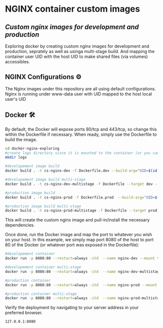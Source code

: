 # NGINX container custom images

## _Custom nginx images for development and production_

Exploring docker by creating custom nginx images for development 
and production, seprately as well as usinga  multi-stage build. And mapping the container user UID with the host UID to make shared files (via volumes) accessibles.

## NGINX Configurations :gear:

The Nginx images under this repository are all using default configurations. Nginx is running under www-data user with UID mapped to the host local user's UID

## Docker :hammer_and_wrench:
By default, the Docker will expose ports 80/tcp and 443/tcp, so change this within the
Dockerfile if necessary. When ready, simply use the Dockerfile to
build the image.

```sh
cd docker-nginx-exploring
#create logs directory since it is mounted to the container (or you can use --volume instead of --mount option and the logs folder will be created automatically on the local host)
mkdir logs

#developement image build
docker build . -t cs-nginx-dev -f Dockerfile.dev --build-arg="UID=$(id -u)" --build-arg="GID=$(id -g)"

#developement image build multi-stage
docker build . -t cs-nginx-dev-multistage -f Dockerfile --target dev --build-arg="UID=$(id -u)" --build-arg="GID=$(id -g)"

#production image build
docker build . -t cs-nginx-prod -f Dockerfile.prod  --build-arg="UID=$(id -u)" --build-arg="GID=$(id -g)"

#production image build multi-stage
docker build . -t cs-nginx-prod-multistage -f Dockerfile --target prod  --build-arg="UID=$(id -u)" --build-arg="GID=$(id -g)"
```

This will create the custom nginx image and pull-in/install the necessary dependencies.

Once done, run the Docker image and map the port to whatever you wish on
your host. In this example, we simply map port 8080 of the host to
port 80 of the Docker (or whatever port was exposed in the Dockerfile):

```sh
#developement container
docker run -p 8080:80 --restart=always -itd  --name nginx-dev --mount type=bind,source=./logs/,destination=/var/log/nginx/ --mount type=bind,source=./src/,destination=/var/www/html --mount type=bind,source=./configurations/sites-enabled/,destination=/etc/nginx/sites-enabled cs-nginx-dev

#developement container multi-stage
docker run -p 8080:80 --restart=always -itd  --name nginx-dev-multistage --mount type=bind,source=./logs/,destination=/var/log/nginx/ --mount type=bind,source=./src/,destination=/var/www/html --mount type=bind,source=./configurations/sites-enabled/,destination=/etc/nginx/sites-enabled cs-nginx-dev-multistage

#production container
docker run -p 8080:80 --restart=always -itd  --name nginx-prod --mount type=bind,source=./logs/,destination=/var/log/nginx/ cs-nginx-prod

#production container multi-stage
docker run -p 8080:80 --restart=always -itd  --name nginx-prod-multistage --mount type=bind,source=./logs/,destination=/var/log/nginx/ cs-nginx-prod-multistage
```

Verify the deployment by navigating to your server address in
your preferred browser.

```sh
127.0.0.1:8080
```

